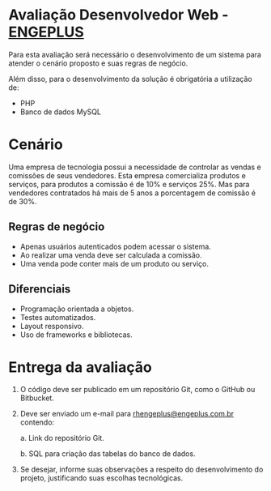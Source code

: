 # Avaliação Desenvolvedor Web - [ENGEPLUS](http://www.engeplus.com.br/)

Para esta avaliação será necessário o desenvolvimento de um sistema para atender o cenário proposto e suas regras de negócio.

Além disso, para o desenvolvimento da solução é obrigatória a utilização de:
- PHP
- Banco de dados MySQL

# Cenário
Uma empresa de tecnologia possui a necessidade de controlar as vendas e comissões de seus vendedores. Esta empresa comercializa produtos e serviços, para produtos a comissão é de 10% e serviços 25%. Mas para vendedores contratados há mais de 5 anos a porcentagem de comissão é de 30%.

## Regras de negócio
- Apenas usuários autenticados podem acessar o sistema.
- Ao realizar uma venda deve ser calculada a comissão.
- Uma venda pode conter mais de um produto ou serviço.

## Diferenciais
- Programação orientada a objetos.
- Testes automatizados.
- Layout responsivo.
- Uso de frameworks e bibliotecas.

# Entrega da avaliação
1. O código deve ser publicado em um repositório Git, como o GitHub ou Bitbucket.
2. Deve ser enviado um e-mail para rhengeplus@engeplus.com.br contendo:

    a. Link do repositório Git.

    b. SQL para criação das tabelas do banco de dados.

3. Se desejar, informe suas observações a respeito do desenvolvimento do projeto, justificando suas escolhas tecnológicas.